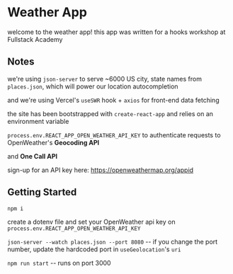# Weather App

welcome to the weather app! this app was written for a hooks workshop at Fullstack Academy

## Notes

we're using `json-server` to serve ~6000 US city, state names from `places.json`, which will power our location autocompletion

and we're using Vercel's `useSWR` hook + `axios` for front-end data fetching

the site has been bootstrapped with `create-react-app` and relies on an environment variable

`process.env.REACT_APP_OPEN_WEATHER_API_KEY` to authenticate requests to OpenWeather's <strong>Geocoding API</strong>

and <strong>One Call API</strong>

sign-up for an API key here: https://openweathermap.org/appid

## Getting Started

`npm i`

create a dotenv file and set your OpenWeather api key on `process.env.REACT_APP_OPEN_WEATHER_API_KEY`

`json-server --watch places.json --port 8080` -- if you change the port number, update the hardcoded port in `useGeolocation`'s `uri`

`npm run start` -- runs on port 3000

